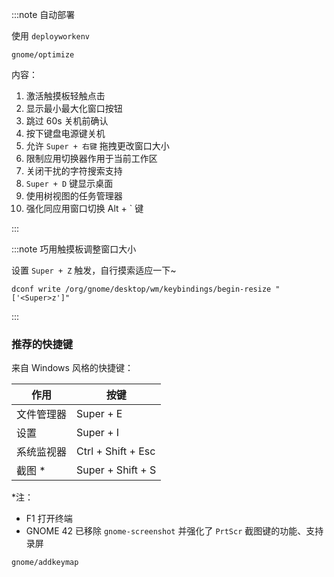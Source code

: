 :::note 自动部署

使用 `deployworkenv`

    gnome/optimize

内容：

1. 激活触摸板轻触点击
2. 显示最小最大化窗口按钮
3. 跳过 60s 关机前确认
4. 按下键盘电源键关机
5. 允许 `Super + 右键` 拖拽更改窗口大小
6. 限制应用切换器作用于当前工作区
7. 关闭干扰的字符搜索支持
8. `Super + D` 键显示桌面
9. 使用树视图的任务管理器
10. 强化同应用窗口切换 Alt + \` 键

:::

:::note 巧用触摸板调整窗口大小

设置 `Super + Z` 触发，自行摸索适应一下~

    dconf write /org/gnome/desktop/wm/keybindings/begin-resize "['<Super>z']"

:::

### 推荐的快捷键

来自 Windows 风格的快捷键：

<div className="autoselect-cell-of-table no-table-border">

| 作用       | 按键               |
| ---------- | ------------------ |
| 文件管理器 | Super + E          |
| 设置       | Super + I          |
| 系统监视器 | Ctrl + Shift + Esc |
| 截图 \*    | Super + Shift + S  |

</div>

\*注：

- F1 打开终端
- GNOME 42 已移除 `gnome-screenshot` 并强化了 `PrtScr` 截图键的功能、支持录屏

```shell
gnome/addkeymap
```
